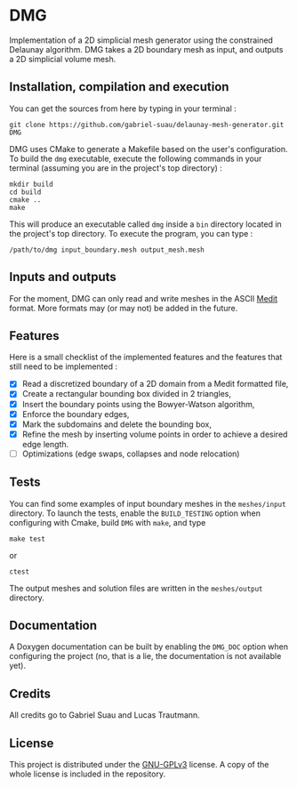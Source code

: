 # DMG

Implementation of a 2D simplicial mesh generator using the constrained Delaunay algorithm. DMG takes a 2D boundary mesh as input, and outputs a 2D simplicial volume mesh.

## Installation, compilation and execution
You can get the sources from here by typing in your terminal :

```shell
git clone https://github.com/gabriel-suau/delaunay-mesh-generator.git DMG
```

DMG uses CMake to generate a Makefile based on the user's configuration. To build the <code>dmg</code> executable, execute the following commands in your terminal (assuming you are in the project's top directory) :

```shell
mkdir build
cd build
cmake ..
make
```

This will produce an executable called <code>dmg</code> inside a <code>bin</code> directory located in the project's top directory. To execute the program, you can type :
```shell
/path/to/dmg input_boundary.mesh output_mesh.mesh
```

## Inputs and outputs
For the moment, DMG can only read and write meshes in the ASCII [Medit](https://www.ljll.math.upmc.fr/frey/logiciels/Docmedit.dir/index.html) format. More formats may (or may not) be added in the future.

## Features
Here is a small checklist of the implemented features and the features that still need to be implemented :
- [x] Read a discretized boundary of a 2D domain from a Medit formatted file,
- [x] Create a rectangular bounding box divided in 2 triangles,
- [x] Insert the boundary points using the Bowyer-Watson algorithm,
- [x] Enforce the boundary edges,
- [x] Mark the subdomains and delete the bounding box,
- [x] Refine the mesh by inserting volume points in order to achieve a desired edge length.
- [ ] Optimizations (edge swaps, collapses and node relocation)

## Tests
You can find some examples of input boundary meshes in the <code>meshes/input</code> directory. To launch the tests, enable the <code>BUILD_TESTING</code> option when configuring with Cmake, build <code>DMG</code> with <code>make</code>, and type
```shell
make test
```
or 
```shell
ctest
```
The output meshes and solution files are written in the <code>meshes/output</code> directory.

## Documentation
A Doxygen documentation can be built by enabling the `DMG_DOC` option when configuring the project (no, that is a lie, the documentation is not available yet).

## Credits
All credits go to Gabriel Suau and Lucas Trautmann.

## License
This project is distributed under the [GNU-GPLv3](https://www.gnu.org/licenses/gpl-3.0.html) license. A copy of the whole license is included in the repository.
